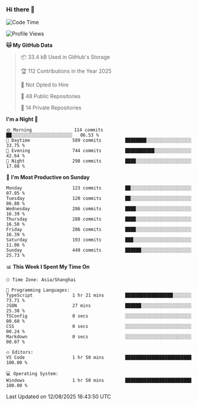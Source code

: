 ### Hi there 👋

<!--
**robinWongM/robinWongM** is a ✨ _special_ ✨ repository because its `README.md` (this file) appears on your GitHub profile.

Here are some ideas to get you started:

- 🔭 I’m currently working on ...
- 🌱 I’m currently learning ...
- 👯 I’m looking to collaborate on ...
- 🤔 I’m looking for help with ...
- 💬 Ask me about ...
- 📫 How to reach me: ...
- 😄 Pronouns: ...
- ⚡ Fun fact: ...
-->

<!--START_SECTION:waka-->
![Code Time](http://img.shields.io/badge/Code%20Time-271%20hrs%2020%20mins-blue)

![Profile Views](http://img.shields.io/badge/Profile%20Views-1-blue)

**🐱 My GitHub Data** 

> 📦 33.4 kB Used in GitHub's Storage 
 > 
> 🏆 112 Contributions in the Year 2025
 > 
> 🚫 Not Opted to Hire
 > 
> 📜 48 Public Repositories 
 > 
> 🔑 14 Private Repositories 
 > 
**I'm a Night 🦉** 

```text
🌞 Morning                114 commits         ██░░░░░░░░░░░░░░░░░░░░░░░   06.53 % 
🌆 Daytime                589 commits         ████████░░░░░░░░░░░░░░░░░   33.75 % 
🌃 Evening                744 commits         ███████████░░░░░░░░░░░░░░   42.64 % 
🌙 Night                  298 commits         ████░░░░░░░░░░░░░░░░░░░░░   17.08 % 
```
📅 **I'm Most Productive on Sunday** 

```text
Monday                   123 commits         ██░░░░░░░░░░░░░░░░░░░░░░░   07.05 % 
Tuesday                  120 commits         ██░░░░░░░░░░░░░░░░░░░░░░░   06.88 % 
Wednesday                286 commits         ████░░░░░░░░░░░░░░░░░░░░░   16.39 % 
Thursday                 288 commits         ████░░░░░░░░░░░░░░░░░░░░░   16.50 % 
Friday                   286 commits         ████░░░░░░░░░░░░░░░░░░░░░   16.39 % 
Saturday                 193 commits         ███░░░░░░░░░░░░░░░░░░░░░░   11.06 % 
Sunday                   449 commits         ██████░░░░░░░░░░░░░░░░░░░   25.73 % 
```


📊 **This Week I Spent My Time On** 

```text
🕑︎ Time Zone: Asia/Shanghai

💬 Programming Languages: 
TypeScript               1 hr 21 mins        ██████████████████░░░░░░░   73.71 % 
JSON                     27 mins             ██████░░░░░░░░░░░░░░░░░░░   25.38 % 
TSConfig                 0 secs              ░░░░░░░░░░░░░░░░░░░░░░░░░   00.60 % 
CSS                      0 secs              ░░░░░░░░░░░░░░░░░░░░░░░░░   00.24 % 
Markdown                 0 secs              ░░░░░░░░░░░░░░░░░░░░░░░░░   00.07 % 

🔥 Editors: 
VS Code                  1 hr 50 mins        █████████████████████████   100.00 % 

💻 Operating System: 
Windows                  1 hr 50 mins        █████████████████████████   100.00 % 
```


 Last Updated on 12/08/2025 16:43:50 UTC
<!--END_SECTION:waka-->
